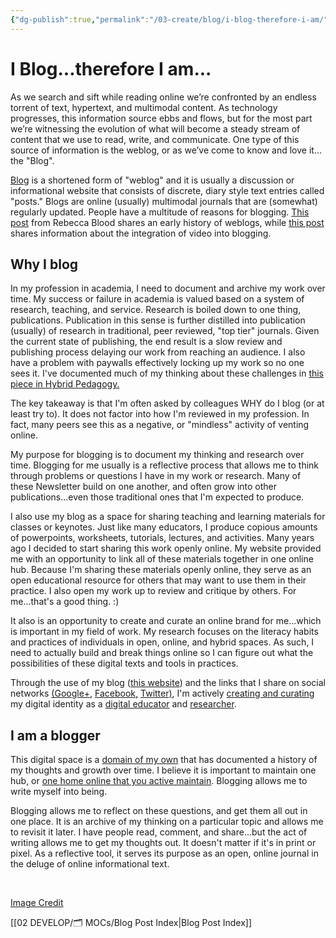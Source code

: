 ```yaml
---
{"dg-publish":true,"permalink":"/03-create/blog/i-blog-therefore-i-am/","title":"I Blog...therefore I am...","tags":["digital-identity","domain-of-ones-own","identity","online-content-construction"]}
---
```


# I Blog...therefore I am...

As we search and sift while reading online we’re confronted by an endless torrent of text, hypertext, and multimodal content. As technology progresses, this information source ebbs and flows, but for the most part we’re witnessing the evolution of what will become a steady stream of content that we use to read, write, and communicate. One type of this source of information is the weblog, or as we’ve come to know and love it…the "Blog".

[Blog](https://en.wikipedia.org/wiki/Blog) is a shortened form of "weblog" and it is usually a discussion or informational website that consists of discrete, diary style text entries called "posts." Blogs are online (usually) multimodal journals that are (somewhat) regularly updated. People have a multitude of reasons for blogging. [This post](http://www.rebeccablood.net/essays/weblog_history.html) from Rebecca Blood shares an early history of weblogs, while [this post](https://blogging.com/history/) shares information about the integration of video into blogging.

## Why I blog

In my profession in academia, I need to document and archive my work over time. My success or failure in academia is valued based on a system of research, teaching, and service. Research is boiled down to one thing, publications. Publication in this sense is further distilled into publication (usually) of research in traditional, peer reviewed, "top tier" journals. Given the current state of publishing, the end result is a slow review and publishing process delaying our work from reaching an audience. I also have a problem with paywalls effectively locking up my work so no one sees it. I've documented much of my thinking about these challenges in [this piece in Hybrid Pedagogy.](http://www.digitalpedagogylab.com/hybridped/wakefulness-digitally-engaged-publics/)

The key takeaway is that I'm often asked by colleagues WHY do I blog (or at least try to). It does not factor into how I'm reviewed in my profession. In fact, many peers see this as a negative, or "mindless" activity of venting online.

My purpose for blogging is to document my thinking and research over time. Blogging for me usually is a reflective process that allows me to think through problems or questions I have in my work or research. Many of these Newsletter build on one another, and often grow into other publications...even those traditional ones that I'm expected to produce.

I also use my blog as a space for sharing teaching and learning materials for classes or keynotes. Just like many educators, I produce copious amounts of powerpoints, worksheets, tutorials, lectures, and activities. Many years ago I decided to start sharing this work openly online. My website provided me with an opportunity to link all of these materials together in one online hub. Because I'm sharing these materials openly online, they serve as an open educational resource for others that may want to use them in their practice. I also open my work up to review and critique by others. For me...that's a good thing. :)

It also is an opportunity to create and curate an online brand for me…which is important in my field of work. My research focuses on the literacy habits and practices of individuals in open, online, and hybrid spaces. As such, I need to actually build and break things online so I can figure out what the possibilities of these digital texts and tools in practices.

Through the use of my blog ([this website](http://wiobyrne.com/)) and the links that I share on social networks [(Google+](https://plus.google.com/111576401886299659895/posts?utm_source=chrome_ntp_icon&utm_medium=chrome_app&utm_campaign=chrome), [Facebook,](http://www.facebook.com/wiobyrne) [Twitter)](http://twitter.com/wiobyrne), I'm actively [creating and curating](http://wiobyrne.com/creating-and-curating-your-online-brand/) my digital identity as a [digital educator](http://wiobyrne.com/three-steps-digitally-agile-educator/) and [researcher](http://wiobyrne.com/digitally-agile-researcher/).

## I am a blogger

This digital space is a [domain of my own](http://wiobyrne.com/digital-portfolios-and-dooo/) that has documented a history of my thoughts and growth over time. I believe it is important to maintain one hub, or [one home online that you active maintain](http://wiobyrne.com/why-you-should-build-and-maintain-your-one-space-on-the-internet/). Blogging allows me to write myself into being.

Blogging allows me to reflect on these questions, and get them all out in one place. It is an archive of my thinking on a particular topic and allows me to revisit it later. I have people read, comment, and share…but the act of writing allows me to get my thoughts out. It doesn't matter if it's in print or pixel. As a reflective tool, it serves its purpose as an open, online journal in the deluge of online informational text.

 

[Image Credit](https://www.flickr.com/photos/sullen_snowflakes/16361457381/)

[[02 DEVELOP/🗂️ MOCs/Blog Post Index\|Blog Post Index]]